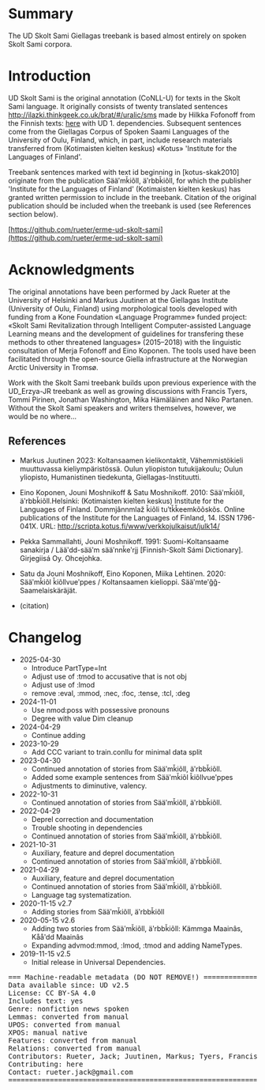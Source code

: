 # Summary

The UD Skolt Sami Giellagas treebank is based almost entirely on spoken Skolt Sami corpora.


# Introduction

UD Skolt Sami is the original annotation (CoNLL-U) for texts in the Skolt Sami language.
It originally consists of twenty translated sentences http://ilazki.thinkgeek.co.uk/brat/#/uralic/sms made by Hilkka Fofonoff from the
Finnish texts: [here](http://ilazki.thinkgeek.co.uk/brat/#/uralic/fin) with UD 1. dependencies.
Subsequent sentences come from the Giellagas Corpus of Spoken Saami Languages of the University of Oulu, Finland, which, in part,
include research materials transferred from (Kotimaisten kielten keskus) «Kotus»  'Institute for the Languages of Finland'.

Treebank sentences marked with text id beginning in [kotus-skak2010] originate from the publication Sääʹmǩiõll, äʹrbbǩiõll, for which the publisher 'Institute for the Languages of Finland' (Kotimaisten kielten keskus) has granted written permission to include in the treebank. Citation of the original publication should be included when the treebank is used (see References section below).

[https://github.com/rueter/erme-ud-skolt-sami](https://github.com/rueter/erme-ud-skolt-sami)



# Acknowledgments

The original annotations have been performed by Jack Rueter at the University of Helsinki and Markus Juutinen at the
Giellagas Institute (University of Oulu, Finland) using morphological tools developed with funding from a Kone Foundation
«Language Programme» funded project: «Skolt Sami Revitalization through Intelligent Computer-assisted Language Learning
means and the development of guidelines for transfering these methods to other threatened languages» (2015–2018) with
the linguistic consultation of Merja Fofonoff and Eino Koponen.
The tools used have been facilitated through the open-source Giella infrastructure at the Norwegian Arctic University in Tromsø.

Work with the Skolt Sami treebank builds upon previous experience with the UD_Erzya-JR treebank as well as growing discussions
with Francis Tyers, Tommi Pirinen, Jonathan Washington, Mika Hämäläinen and Niko Partanen. Without the Skolt Sami speakers and writers themselves,
however, we would be no where…



## References

* Markus Juutinen 2023: Koltansaamen kielikontaktit, Vähemmistökieli muuttuvassa kieliympäristössä. Oulun yliopiston tutukijakoulu; Oulun yliopisto, Humanistinen tiedekunta, Giellagas-Instituutti. 
* Eino Koponen, Jouni Moshnikoff & Satu Moshnikoff. 2010: Sääʹmǩiõll, äʹrbbǩiõll.Helsinki: (Kotimaisten kielten keskus) Institute for the Languages of Finland. Dommjânnmlaž ǩiõli tuʹtǩǩeemkõõskõs. Online publications of the Institute for the Languages of Finland, 14. ISSN 1796-041X. URL: http://scripta.kotus.fi/www/verkkojulkaisut/julk14/
* Pekka Sammallahti, Jouni Moshnikoff. 1991: Suomi-Koltansaame sanakirja / Lääʹdd-sääʹm sääʹnnǩeʹrjj [Finnish-Skolt Sámi Dictionary]. Girjegiisá Oy. Ohcejohka.
* Satu da Jouni Moshnikoff, Eino Koponen, Miika Lehtinen. 2020: Sääʹmǩiõl ǩiõllvueʹppes / Koltansaamen kielioppi. Sääʹmteʹǧǧ-Saamelaiskäräjät.

* (citation)


# Changelog

* 2025-04-30
  * Introduce PartType=Int
  * Adjust use of :tmod to accusative that is not obj
  * Adjust use of :lmod
  * remove :eval, :mmod, :nec, :foc, :tense, :tcl, :deg
* 2024-11-01
  * Use nmod:poss with possessive pronouns
  * Degree with value Dim cleanup
* 2024-04-29
  * Continue adding
* 2023-10-29
  * Add CCC variant to train.conllu for minimal data split
* 2023-04-30
  * Continued annotation of stories from Sääʹmǩiõll, äʹrbbǩiõll.
  * Added some example sentences from Sääʹmǩiõl ǩiõllvueʹppes
  * Adjustments to diminutive, valency.
* 2022-10-31
  * Continued annotation of stories from Sääʹmǩiõll, äʹrbbǩiõll.
* 2022-04-29
  * Deprel correction and documentation
  * Trouble shooting in dependencies
  * Continued annotation of stories from Sääʹmǩiõll, äʹrbbǩiõll.
* 2021-10-31
  * Auxiliary, feature and deprel documentation
  * Continued annotation of stories from Sääʹmǩiõll, äʹrbbǩiõll.
* 2021-04-29
  * Auxiliary, feature and deprel documentation
  * Continued annotation of stories from Sääʹmǩiõll, äʹrbbǩiõll.
  * Language tag systematization.
* 2020-11-15 v2.7
  * Adding stories from Sääʹmǩiõll, äʹrbbǩiõll
* 2020-05-15 v2.6
  * Adding two stories from Sääʹmǩiõll, äʹrbbǩiõll: Kämmǥa Maainâs, Kååʹdd Maainâs
  * Expanding advmod:mmod, :lmod, :tmod and adding NameTypes.
* 2019-11-15 v2.5
  * Initial release in Universal Dependencies.


<pre>
=== Machine-readable metadata (DO NOT REMOVE!) ================================
Data available since: UD v2.5
License: CC BY-SA 4.0
Includes text: yes
Genre: nonfiction news spoken
Lemmas: converted from manual
UPOS: converted from manual
XPOS: manual native
Features: converted from manual
Relations: converted from manual
Contributors: Rueter, Jack; Juutinen, Markus; Tyers, Francis; Pirinen, Tommi A; Hämäläinen, Mika
Contributing: here
Contact: rueter.jack@gmail.com
===============================================================================
</pre>
